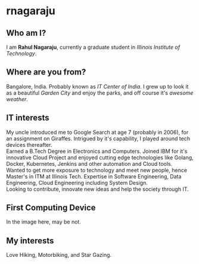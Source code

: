 # rnagaraju

## Who am I?

I am **Rahul Nagaraju**, currently a graduate student in *Illinois Institute of Technology*.

## Where are you from?

Bangalore, India. Probably known as *IT Center of India*. I grew up to look it as a beautiful *Garden City* and enjoy the parks, and off course it's *awesome weather*.

## IT interests

My uncle introduced me to Google Search at age 7 (probably in 2006), for an assignment on Giraffes. Intrigued by it's capability, I played around tech devices thereafter.  
Earned a B.Tech Degree in Electronics and Computers. Joined IBM for it's innovative Cloud Project and enjoyed cutting edge technologies like Golang, Docker, Kubernetes, Jenkins and other automation and Cloud tools.   
Wanted to get more exposure to technology and meet new people, hence Master's in ITM at Illinois Tech. 
Expertise in Software Engineering, Data Engineering, Cloud Engineering including System Design.   
Looking to contribute, innovate new ideas and help the society through IT.

## First Computing Device

In the image here, may be not.

## My interests

Love Hiking, Motorbiking, and Star Gazing. 